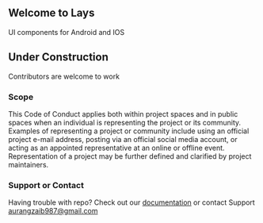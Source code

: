 ## Welcome to Lays
  UI components for Android and IOS
  
## Under Construction

Contributors are welcome to work

### Scope

This Code of Conduct applies both within project spaces and in public spaces when an individual is representing the project or its community. Examples of representing a project or community include using an official project e-mail address, posting via an official social media account, or acting as an appointed representative at an online or offline event. Representation of a project may be further defined and clarified by project maintainers.


### Support or Contact

Having trouble with repo? Check out our [documentation](https://github.com/AurangzaibRamzan/Lays-UI) or contact Support  aurangzaib987@gmail.com
